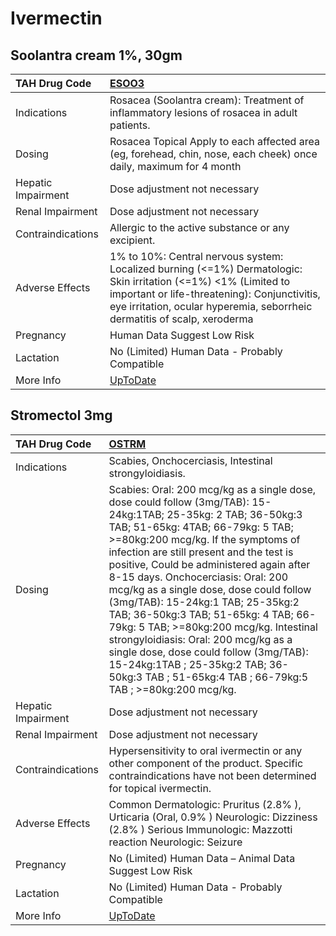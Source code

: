 # Ivermectin

## Soolantra cream 1%, 30gm

| TAH Drug Code      | [ESOO3](https://www.tahsda.org.tw/drugs/hissearch.php?drug_code=ESOO3)                                                                                                                                                                       |
|:-------------------|:---------------------------------------------------------------------------------------------------------------------------------------------------------------------------------------------------------------------------------------------|
| Indications        | Rosacea (Soolantra cream): Treatment of inflammatory lesions of rosacea in adult patients.                                                                                                                                                   |
| Dosing             | Rosacea Topical Apply to each affected area (eg, forehead, chin, nose, each cheek) once daily, maximum for 4 month                                                                                                                           |
| Hepatic Impairment | Dose adjustment not necessary                                                                                                                                                                                                                |
| Renal Impairment   | Dose adjustment not necessary                                                                                                                                                                                                                |
| Contraindications  | Allergic to the active substance or any excipient.                                                                                                                                                                                           |
| Adverse Effects    | 1% to 10%: Central nervous system: Localized burning (<=1%) Dermatologic: Skin irritation (<=1%) <1% (Limited to important or life-threatening): Conjunctivitis, eye irritation, ocular hyperemia, seborrheic dermatitis of scalp, xeroderma |
| Pregnancy          | Human Data Suggest Low Risk                                                                                                                                                                                                                  |
| Lactation          | No (Limited) Human Data - Probably Compatible                                                                                                                                                                                                |
| More Info          | [UpToDate](https://www.uptodate.com/contents/ivermectin-drug-information)                                                                                                                                                                    |

## Stromectol 3mg

| TAH Drug Code      | [OSTRM](https://www.tahsda.org.tw/drugs/hissearch.php?drug_code=OSTRM)                                                                                                                                                                                                                                                                                                                                                                                                                                                                                                                                                                                                      |
|:-------------------|:----------------------------------------------------------------------------------------------------------------------------------------------------------------------------------------------------------------------------------------------------------------------------------------------------------------------------------------------------------------------------------------------------------------------------------------------------------------------------------------------------------------------------------------------------------------------------------------------------------------------------------------------------------------------------|
| Indications        | Scabies, Onchocerciasis, Intestinal strongyloidiasis.                                                                                                                                                                                                                                                                                                                                                                                                                                                                                                                                                                                                                       |
| Dosing             | Scabies: Oral: 200 mcg/kg as a single dose, dose could follow (3mg/TAB): 15-24kg:1TAB; 25-35kg: 2 TAB; 36-50kg:3 TAB; 51-65kg: 4TAB; 66-79kg: 5 TAB; >=80kg:200 mcg/kg. If the symptoms of infection are still present and the test is positive, Could be administered again after 8-15 days. Onchocerciasis: Oral: 200 mcg/kg as a single dose, dose could follow (3mg/TAB): 15-24kg:1 TAB; 25-35kg:2 TAB; 36-50kg:3 TAB; 51-65kg: 4 TAB; 66-79kg: 5 TAB; >=80kg:200 mcg/kg. Intestinal strongyloidiasis: Oral: 200 mcg/kg as a single dose, dose could follow (3mg/TAB): 15-24kg:1TAB ; 25-35kg:2 TAB; 36-50kg:3 TAB ; 51-65kg:4 TAB ; 66-79kg:5 TAB ; >=80kg:200 mcg/kg. |
| Hepatic Impairment | Dose adjustment not necessary                                                                                                                                                                                                                                                                                                                                                                                                                                                                                                                                                                                                                                               |
| Renal Impairment   | Dose adjustment not necessary                                                                                                                                                                                                                                                                                                                                                                                                                                                                                                                                                                                                                                               |
| Contraindications  | Hypersensitivity to oral ivermectin or any other component of the product. Specific contraindications have not been determined for topical ivermectin.                                                                                                                                                                                                                                                                                                                                                                                                                                                                                                                      |
| Adverse Effects    | Common Dermatologic: Pruritus (2.8% ), Urticaria (Oral, 0.9% ) Neurologic: Dizziness (2.8% ) Serious Immunologic: Mazzotti reaction Neurologic: Seizure                                                                                                                                                                                                                                                                                                                                                                                                                                                                                                                     |
| Pregnancy          | No (Limited) Human Data – Animal Data Suggest Low Risk                                                                                                                                                                                                                                                                                                                                                                                                                                                                                                                                                                                                                      |
| Lactation          | No (Limited) Human Data - Probably Compatible                                                                                                                                                                                                                                                                                                                                                                                                                                                                                                                                                                                                                               |
| More Info          | [UpToDate](https://www.uptodate.com/contents/ivermectin-drug-information)                                                                                                                                                                                                                                                                                                                                                                                                                                                                                                                                                                                                   |

